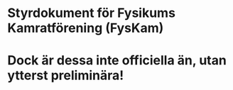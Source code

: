 Styrdokument för Fysikums Kamratförening (FysKam)
=================================================

# Dock är dessa inte officiella än, utan ytterst preliminära!
